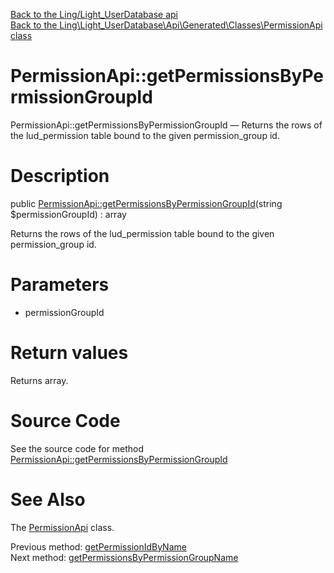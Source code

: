 [Back to the Ling/Light_UserDatabase api](https://github.com/lingtalfi/Light_UserDatabase/blob/master/doc/api/Ling/Light_UserDatabase.md)<br>
[Back to the Ling\Light_UserDatabase\Api\Generated\Classes\PermissionApi class](https://github.com/lingtalfi/Light_UserDatabase/blob/master/doc/api/Ling/Light_UserDatabase/Api/Generated/Classes/PermissionApi.md)


PermissionApi::getPermissionsByPermissionGroupId
================



PermissionApi::getPermissionsByPermissionGroupId — Returns the rows of the lud_permission table bound to the given permission_group id.




Description
================


public [PermissionApi::getPermissionsByPermissionGroupId](https://github.com/lingtalfi/Light_UserDatabase/blob/master/doc/api/Ling/Light_UserDatabase/Api/Generated/Classes/PermissionApi/getPermissionsByPermissionGroupId.md)(string $permissionGroupId) : array




Returns the rows of the lud_permission table bound to the given permission_group id.




Parameters
================


- permissionGroupId

    


Return values
================

Returns array.








Source Code
===========
See the source code for method [PermissionApi::getPermissionsByPermissionGroupId](https://github.com/lingtalfi/Light_UserDatabase/blob/master/Api/Generated/Classes/PermissionApi.php#L248-L259)


See Also
================

The [PermissionApi](https://github.com/lingtalfi/Light_UserDatabase/blob/master/doc/api/Ling/Light_UserDatabase/Api/Generated/Classes/PermissionApi.md) class.

Previous method: [getPermissionIdByName](https://github.com/lingtalfi/Light_UserDatabase/blob/master/doc/api/Ling/Light_UserDatabase/Api/Generated/Classes/PermissionApi/getPermissionIdByName.md)<br>Next method: [getPermissionsByPermissionGroupName](https://github.com/lingtalfi/Light_UserDatabase/blob/master/doc/api/Ling/Light_UserDatabase/Api/Generated/Classes/PermissionApi/getPermissionsByPermissionGroupName.md)<br>

